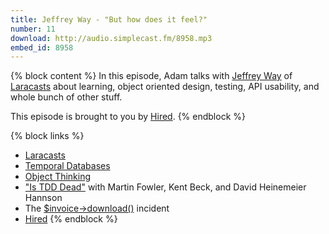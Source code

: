 ```yaml
---
title: Jeffrey Way - "But how does it feel?"
number: 11
download: http://audio.simplecast.fm/8958.mp3
embed_id: 8958
---
```


{% block content %}
In this episode, Adam talks with [Jeffrey Way](https://twitter.com/jeffrey_way) of [Laracasts](http://laracasts.com) about learning, object oriented design, testing, API usability, and whole bunch of other stuff.

This episode is brought to you by [Hired](http://hired.com/fullstackradio).
{% endblock %}

{% block links %}
- [Laracasts](http://laracasts.com)
- [Temporal Databases](http://en.wikipedia.org/wiki/Temporal_database)
- [Object Thinking](http://www.amazon.com/Object-Thinking-Developer-Reference-David/dp/0735619654)
- ["Is TDD Dead"](http://martinfowler.com/articles/is-tdd-dead/) with Martin Fowler, Kent Beck, and David Heinemeier Hannson
- The [$invoice->download()](https://twitter.com/ircmaxell/status/556102253472272385) incident
- [Hired](http://hired.com/fullstackradio)
{% endblock %}
